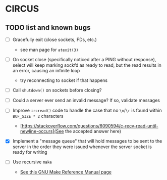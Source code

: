 # CIRCUS
## TODO list and known bugs

- [ ] Gracefully exit (close sockets, FDs, etc.)
  * see man page for `atexit(3)`

- [ ] On socket close (specifically noticed after a PING without response), select will keep marking sockfd as ready to read, but the read results in an error, causing an infinite loop
  * try reconnecting to socket if that happens

- [ ] Call `shutdown()` on sockets before closing?

- [ ] Could a server ever send an invalid message? If so, validate messages

- [ ] Improve `ircread()` code to handle the case that no `\n`/`\r` is found within `BUF_SIZE * 2` characters
  * [https://stackoverflow.com/questions/6090594/c-recv-read-until-newline-occurs](See the accepted answer here)

- [x] Implement a "message queue" that will hold messages to be sent to the server in the order they were issued whenever the server socket is ready for writing

- [ ] Use recursive `make`
  * [See this GNU Make Reference Manual page](https://www.gnu.org/software/make/manual/html_node/Recursion.html)